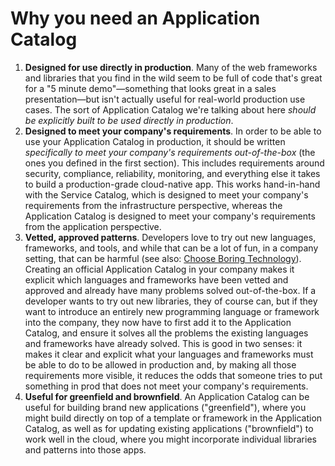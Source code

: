 # Why you need an Application Catalog

1. **Designed for use directly in production**. Many of the web frameworks and libraries that you find in the wild seem to be full of code that's great for a "5 minute demo"—something that looks great in a sales presentation—but isn't actually useful for real-world production use cases. The sort of Application Catalog we're talking about here *should be explicitly built to be used directly in production*.
2. **Designed to meet your company's requirements**. In order to be able to use your Application Catalog in production, it should be written *specifically to meet your company's requirements out-of-the-box* (the ones you defined in the first section). This includes requirements around security, compliance, reliability, monitoring, and everything else it takes to build a production-grade cloud-native app. This works hand-in-hand with the Service Catalog, which is designed to meet your company's requirements from the infrastructure perspective, whereas the Application Catalog is designed to meet your company's requirements from the application perspective.
3. **Vetted, approved patterns**. Developers love to try out new languages, frameworks, and tools, and while that can be a lot of fun, in a company setting, that can be harmful (see also: [Choose Boring Technology](http://boringtechnology.club/)). Creating an official Application Catalog in your company makes it explicit which languages and frameworks have been vetted and approved and already have many problems solved out-of-the-box. If a developer wants to try out new libraries, they of course can, but if they want to introduce an entirely new programming language or framework into the company, they now have to first add it to the Application Catalog, and ensure it solves all the problems the existing languages and frameworks have already solved. This is good in two senses: it makes it clear and explicit what your languages and frameworks must be able to do to be allowed in production and, by making all those requirements more visible, it reduces the odds that someone tries to put something in prod that does not meet your company's requirements.
4. **Useful for greenfield and brownfield**. An Application Catalog can be useful for building brand new applications ("greenfield"), where you might build directly on top of a template or framework in the Application Catalog, as well as for updating existing applications ("brownfield") to work well in the cloud, where you might incorporate individual libraries and patterns into those apps.
